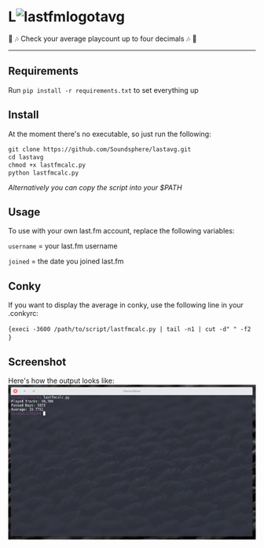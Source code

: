 # L![lastfmlogo](https://www.last.fm/static/images/footer_logo.ddcfd65712a6.png "Lastfm")tavg

:musical_note: :notes:
Check your average playcount up to four decimals :notes: :musical_note:

---
## Requirements
Run `pip install -r requirements.txt` to set everything up


## Install
At the moment there's no executable, so just run the following:
```
git clone https://github.com/Soundsphere/lastavg.git
cd lastavg
chmod +x lastfmcalc.py
python lastfmcalc.py
```

_Alternatively you can copy the script into your $PATH_

## Usage
To use with your own last.fm account, replace the following variables:

`username` = your last.fm username

`joined` = the date you joined last.fm


## Conky
If you want to display the average in conky, use the following line in your .conkyrc:

`{execi -3600 /path/to/script/lastfmcalc.py | tail -n1 | cut -d" " -f2 }`


## Screenshot
Here's how the output looks like:
![lastavgscreenshot](/docs/lastavgscreen.png?raw=true "lastavg output")
